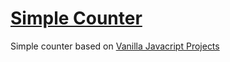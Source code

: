 # [Simple Counter](https://simple-counter-chausme.netlify.app/)

Simple counter based on [Vanilla Javacript Projects](https://www.vanillajavascriptprojects.com/)
